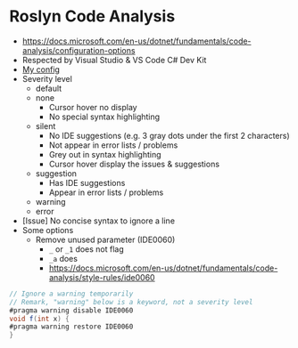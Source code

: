 # Roslyn Code Analysis

- <https://docs.microsoft.com/en-us/dotnet/fundamentals/code-analysis/configuration-options>
- Respected by Visual Studio & VS Code C# Dev Kit
- [My config](</.editorconfig>)
- Severity level
    - default
    - none
        - Cursor hover no display
        - No special syntax highlighting
    - silent
        - No IDE suggestions (e.g. 3 gray dots under the first 2 characters)
        - Not appear in error lists / problems
        - Grey out in syntax highlighting
        - Cursor hover display the issues & suggestions
    - suggestion
        - Has IDE suggestions
        - Appear in error lists / problems
    - warning
    - error
- [Issue] No concise syntax to ignore a line
- Some options
    - Remove unused parameter (IDE0060)
        - `_` or `_1` does not flag
        - `_a` does
        - <https://docs.microsoft.com/en-us/dotnet/fundamentals/code-analysis/style-rules/ide0060>

```c#
// Ignore a warning temporarily
// Remark, "warning" below is a keyword, not a severity level
#pragma warning disable IDE0060
void f(int x) {
#pragma warning restore IDE0060
}
```
